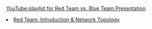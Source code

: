 <a href="https://www.youtube.com/watch?v=YzhKI5ZaKmY&list=PLIdrZeX9qkO2PUp7dfr8J2lb6C5C6EdNr">YouTube playlist for Red Team vs. Blue Team Presentation</a>

<li><a href="https://www.youtube.com/watch?v=YzhKI5ZaKmY&t=9s">Red Team: Introduction & Network Topology</a></li>
